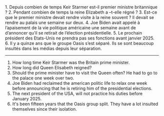 1. Depuis combien de temps Keir Starmer est-il premier ministre britannique ?
2. Pendant combien de temps la reine Elizabeth a –t-elle régné ?
3. Est-ce que le premier ministre devait rendre visite à la reine souvent ? Il devait se rendre au palais une semaine sur deux.
4. Joe Biden avait appelé à l’apaisement de la vie politique américaine une semaine avant de d’annoncer qu’il se retirait de l’élection présidentielle.
5. Le prochain président des Etats-Unis ne prendra pas ses fonctions avant janvier 2025.
6. Il y a quinze ans que le groupe Oasis s’est séparé. Ils se sont beaucoup insultés dans les médias depuis leur séparation.

___
1. How long time Keir Starmer was the Britain prime minister. 
2. How long did Queen Elisabeth reigned?
3. Should the prime minister have to visit the Queen often? He had to go to the palace one week over two. 
4. Joe Biden had reclaimed the american politic life to relax one week before announcing that he is retiring him of the presidential elections. 
5. The next president of the USA, will not practice his duties before January 2025. 
6. It's been fifteen years that the Oasis group split. They have a lot insulted themselves since their isolation. 


